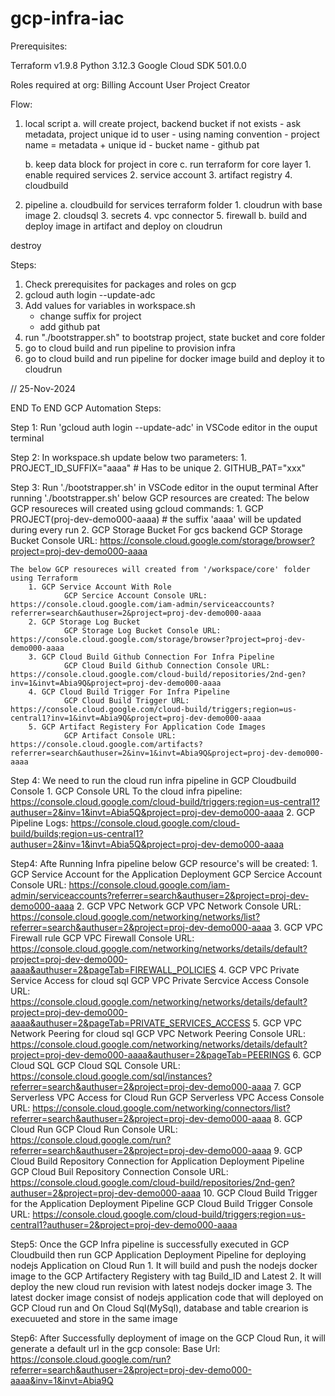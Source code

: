 # gcp-infra-iac
Prerequisites:

Terraform v1.9.8
Python 3.12.3
Google Cloud SDK 501.0.0

Roles required at org:
Billing Account User
Project Creator


Flow:
1. local script 
    a. will create project, backend bucket if not exists
        - ask metadata, project unique id to user
        - using naming convention
            - project name = metadata + unique id
            - bucket name
            - github pat
            
    b. keep data block for project in core
    c. run terraform for core layer
        1. enable required services
        2. service account
        3. artifact registry 
        4. cloudbuild


2. pipeline
    a. cloudbuild for services terraform folder
        1. cloudrun with base image
        2. cloudsql
        3. secrets
        4. vpc connector
        5. firewall
    b. build and deploy image in artifact and deploy on cloudrun


destroy

Steps:

1. Check prerequisites for packages and roles on gcp
2. gcloud auth login --update-adc
3.  Add values for variables in workspace.sh
    - change suffix for project
    - add github pat
4. run "./bootstrapper.sh" to bootstrap project, state bucket and core folder
5. go to cloud build and run pipeline to provision infra
6. go to cloud build and run pipeline for docker image build and deploy it to cloudrun


// 25-Nov-2024

END To END GCP Automation Steps:

Step 1: Run 'gcloud auth login --update-adc' in VSCode editor in the ouput terminal

Step 2: In workspace.sh update below two parameters:
            1. PROJECT_ID_SUFFIX="aaaa" # Has to be unique
            2. GITHUB_PAT="xxx"

Step 3: Run './bootstrapper.sh' in VSCode editor in the ouput terminal
After running './bootstrapper.sh' below GCP resources are created:
    The below GCP resoureces will created using gcloud commands:
        1. GCP PROJECT(proj-dev-demo000-aaaa)  # the suffix 'aaaa' will be updated during every run
        2. GCP Storage Bucket For gcs backend
                GCP Storage Bucket Console URL: https://console.cloud.google.com/storage/browser?project=proj-dev-demo000-aaaa
    
    The below GCP resoureces will created from '/workspace/core' folder using Terraform 
        1. GCP Service Account With Role
                GCP Sercice Account Console URL: https://console.cloud.google.com/iam-admin/serviceaccounts?referrer=search&authuser=2&project=proj-dev-demo000-aaaa
        2. GCP Storage Log Bucket
                GCP Storage Log Bucket Console URL: https://console.cloud.google.com/storage/browser?project=proj-dev-demo000-aaaa
        3. GCP Cloud Build Github Connection For Infra Pipeline
                GCP Cloud Build Github Connection Console URL: https://console.cloud.google.com/cloud-build/repositories/2nd-gen?inv=1&invt=Abia9Q&project=proj-dev-demo000-aaaa
        4. GCP Cloud Build Trigger For Infra Pipeline
                GCP Cloud Build Trigger URL: https://console.cloud.google.com/cloud-build/triggers;region=us-central1?inv=1&invt=Abia9Q&project=proj-dev-demo000-aaaa
        5. GCP Artifact Registery For Application Code Images
                GCP Artifact Console URL: https://console.cloud.google.com/artifacts?referrer=search&authuser=2&inv=1&invt=Abia9Q&project=proj-dev-demo000-aaaa

Step 4: We need to run the cloud run infra pipeline in GCP Cloudbuild Console
            1. GCP Console URL To the cloud infra pipeline: https://console.cloud.google.com/cloud-build/triggers;region=us-central1?authuser=2&inv=1&invt=Abia5Q&project=proj-dev-demo000-aaaa
            2. GCP Pipeline Logs: https://console.cloud.google.com/cloud-build/builds;region=us-central1?authuser=2&inv=1&invt=Abia5Q&project=proj-dev-demo000-aaaa

Step4: Afte Running Infra pipeline below GCP resource's will be created:
            1. GCP Service Account for the Application Deployment
                    GCP Sercice Account Console URL: https://console.cloud.google.com/iam-admin/serviceaccounts?referrer=search&authuser=2&project=proj-dev-demo000-aaaa
            2. GCP VPC Network
                    GCP VPC Network Console URL: https://console.cloud.google.com/networking/networks/list?referrer=search&authuser=2&project=proj-dev-demo000-aaaa
            3. GCP VPC Firewall rule
                    GCP VPC Firewall Console URL: https://console.cloud.google.com/networking/networks/details/default?project=proj-dev-demo000-aaaa&authuser=2&pageTab=FIREWALL_POLICIES
            4. GCP VPC Private Service Access for cloud sql
                    GCP VPC Private Sercvice Access Console URL: https://console.cloud.google.com/networking/networks/details/default?project=proj-dev-demo000-aaaa&authuser=2&pageTab=PRIVATE_SERVICES_ACCESS
            5. GCP VPC Network Peering for cloud sql
                    GCP VPC Network Peering Console URL: https://console.cloud.google.com/networking/networks/details/default?project=proj-dev-demo000-aaaa&authuser=2&pageTab=PEERINGS
            6. GCP Cloud SQL
                    GCP Cloud SQL Console URL: https://console.cloud.google.com/sql/instances?referrer=search&authuser=2&project=proj-dev-demo000-aaaa
            7. GCP Serverless VPC Access for Cloud Run
                    GCP Serverless VPC Access Console URL: https://console.cloud.google.com/networking/connectors/list?referrer=search&authuser=2&project=proj-dev-demo000-aaaa
            8. GCP Cloud Run
                    GCP Cloud Run Console URL: https://console.cloud.google.com/run?referrer=search&authuser=2&project=proj-dev-demo000-aaaa
            9. GCP Cloud Build Repository Connection for Application Deployment Pipeline
                    GCP Cloud Buil Repository Connection Console URL: https://console.cloud.google.com/cloud-build/repositories/2nd-gen?authuser=2&project=proj-dev-demo000-aaaa
            10. GCP Cloud Build Trigger for the Application Deployment Pipeline
                    GCP Cloud Build Trigger Console URL: https://console.cloud.google.com/cloud-build/triggers;region=us-central1?authuser=2&project=proj-dev-demo000-aaaa

Step5: Once the GCP Infra pipeline is successfully executed in GCP Cloudbuild then run GCP Application Deployment Pipeline for deploying nodejs Application on Cloud Run
    1. It will build and push the nodejs docker image to the GCP Artifactery Registery with tag Build_ID and Latest 
    2. It will deploy the new cloud run revision with latest nodejs docker image 
    3. The latest docker image consist of nodejs application code that will deployed on GCP Cloud run and On Cloud Sql(MySql), database and table crearion is execuueted and store in the same image

Step6: After Successfully deployment of image on the GCP Cloud Run, it will generate a default url in the gcp console: 
            Base Url: https://console.cloud.google.com/run?referrer=search&authuser=2&project=proj-dev-demo000-aaaa&inv=1&invt=Abia9Q

